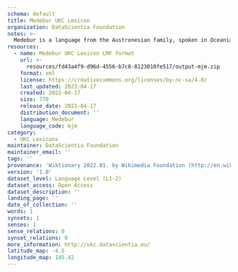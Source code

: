 ```yaml
---
schema: default
title: Medebur UKC Lexicon
organization: DataScientia Foundation
notes: >-
  Medebur is a language from the Austronesian family, spoken in Oceania. The UKC Lexicon of Medebur is represented as a lexico-semantic network. It consists of words, word senses, synsets, as well as sense-level and synset-level relationships.
resources:
  - name: Medebur UKC Lexicon LMF format
    url: >-
      resources/fd43a4f9-d96d-4556-b7c8-8123010fe517/output-mjm.zip
    format: xml
    license: https://creativecommons.org/licenses/by-nc-sa/4.0/
    last_updated: 2023-04-17
    created: 2023-04-17
    size: 770
    release_date: 2023-04-17
    distribution_document: ''
    language: Medebur
    language_code: mjm
category:
  - UKC Lexicons
maintainer: DataScientia Foundation
maintainer_email: ''
tags: ''
provenance: 'Wiktionary 2022.01. by Wikimedia Foundation (http://en.wiktionary.org); Princeton WordNet 2.1 by Princeton University (https://wordnet.princeton.edu)'
version: '1.0'
dataset_level: Language Level (L1-2)
dataset_access: Open Access
dataset_description: ''
landing_page: ''
date_of_collection: ''
words: 1
synsets: 1
senses: 1
sense_relations: 0
synset_relations: 0
more_information: http://ukc.datascientia.eu/
latitude_map: -4.5
longitude_map: 145.42
---
```

